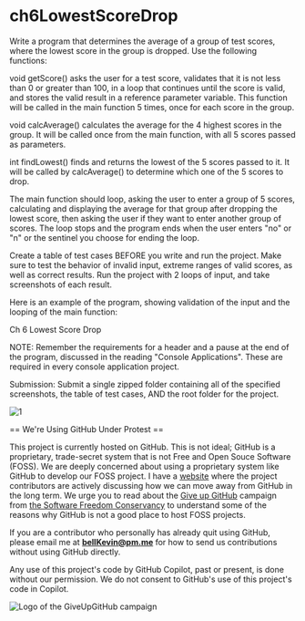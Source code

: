 # ch6LowestScoreDrop

Write a program that determines the average of a group of test scores, where the lowest score in the group is dropped. Use the following functions:

void getScore() asks the user for a test score, validates that it is not less than 0 or greater than 100, in a loop that continues until the score is valid, and stores the valid result in a reference parameter variable. This function will be called in the main function 5 times, once for each score in the group.

void calcAverage() calculates the average for the 4 highest scores in the group. It will be called once from the main function, with all 5 scores passed as parameters.

int findLowest() finds and returns the lowest of the 5 scores passed to it. It will be called by calcAverage() to determine which one of the 5 scores to drop.

The main function should loop, asking the user to enter a group of 5 scores, calculating and displaying the average for that group after dropping the lowest score, then asking the user if they want to enter another group of scores. The loop stops and the program ends when the user enters "no" or "n" or the sentinel you choose for ending the loop.

Create a table of test cases BEFORE you write and run the project. Make sure to test the behavior of invalid input, extreme ranges of valid scores, as well as correct results. Run the project with 2 loops of input, and take screenshots of each result.

Here is an example of the program, showing validation of the input and the looping of the main function:

Ch 6 Lowest Score Drop

 

NOTE: Remember the requirements for a header and a pause at the end of the program, discussed in the reading "Console Applications". These are required in every console application project.

Submission: Submit a single zipped folder containing all of the specified screenshots, the table of test cases, AND the root folder for the project.

![1]()

== We're Using GitHub Under Protest ==

This project is currently hosted on GitHub.  This is not ideal; GitHub is a
proprietary, trade-secret system that is not Free and Open Souce Software
(FOSS).  We are deeply concerned about using a proprietary system like GitHub
to develop our FOSS project. I have a [website](https://bellKevin.me) where the
project contributors are actively discussing how we can move away from GitHub
in the long term.  We urge you to read about the [Give up GitHub](https://GiveUpGitHub.org) campaign 
from [the Software Freedom Conservancy](https://sfconservancy.org) to understand some of the reasons why GitHub is not 
a good place to host FOSS projects.

If you are a contributor who personally has already quit using GitHub, please
email me at **bellKevin@pm.me** for how to send us contributions without
using GitHub directly.

Any use of this project's code by GitHub Copilot, past or present, is done
without our permission.  We do not consent to GitHub's use of this project's
code in Copilot.

![Logo of the GiveUpGitHub campaign](https://sfconservancy.org/img/GiveUpGitHub.png)
